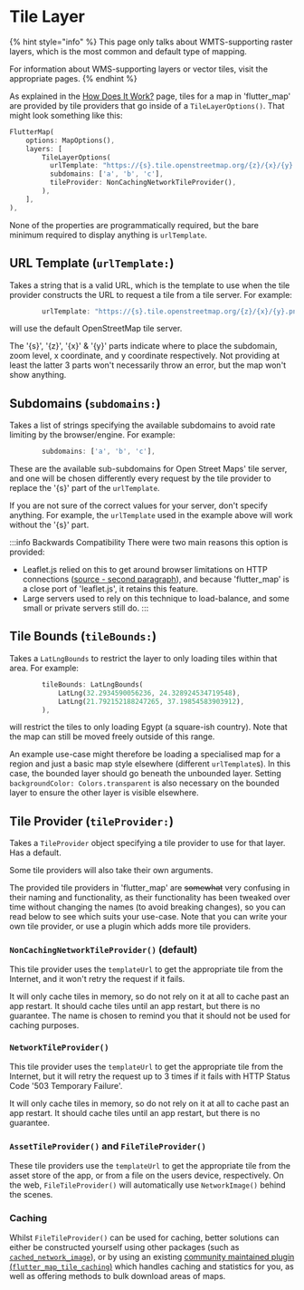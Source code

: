 # Tile Layer

{% hint style="info" %}
This page only talks about WMTS-supporting raster layers, which is the most common and default type of mapping.

For information about WMS-supporting layers or vector tiles, visit the appropriate pages.
{% endhint %}

As explained in the [How Does It Work?](../../getting-started/explanation.md) page, tiles for a map in 'flutter\_map' are provided by tile providers that go inside of a `TileLayerOptions()`. That might look something like this:

```dart
FlutterMap(
    options: MapOptions(),
    layers: [
        TileLayerOptions(
          urlTemplate: "https://{s}.tile.openstreetmap.org/{z}/{x}/{y}.png",
          subdomains: ['a', 'b', 'c'],
          tileProvider: NonCachingNetworkTileProvider(),
        ),
    ],
),
```

None of the properties are programmatically required, but the bare minimum required to display anything is `urlTemplate`.

## URL Template (`urlTemplate:`)

Takes a string that is a valid URL, which is the template to use when the tile provider constructs the URL to request a tile from a tile server. For example:

```dart
        urlTemplate: "https://{s}.tile.openstreetmap.org/{z}/{x}/{y}.png",
```

will use the default OpenStreetMap tile server.

The '{s}', '{z}', '{x}' & '{y}' parts indicate where to place the subdomain, zoom level, x coordinate, and y coordinate respectively. Not providing at least the latter 3 parts won't necessarily throw an error, but the map won't show anything.

## Subdomains (`subdomains:`)

Takes a list of strings specifying the available subdomains to avoid rate limiting by the browser/engine. For example:

```dart
        subdomains: ['a', 'b', 'c'],
```

These are the available sub-subdomains for Open Street Maps' tile server, and one will be chosen differently every request by the tile provider to replace the '{s}' part of the `urlTemplate`.

If you are not sure of the correct values for your server, don't specify anything. For example, the `urlTemplate` used in the example above will work without the '{s}' part.

:::info Backwards Compatibility There were two main reasons this option is provided:

* Leaflet.js relied on this to get around browser limitations on HTTP connections ([source - second paragraph](https://wiki.openstreetmap.org/wiki/Slippy\_map\_tilenames#Tile\_servers)), and because 'flutter\_map' is a close port of 'leaflet.js', it retains this feature.
* Large servers used to rely on this technique to load-balance, and some small or private servers still do. :::

## Tile Bounds (`tileBounds:`)

Takes a `LatLngBounds` to restrict the layer to only loading tiles within that area. For example:

```dart
        tileBounds: LatLngBounds(
            LatLng(32.2934590056236, 24.328924534719548),
            LatLng(21.792152188247265, 37.19854583903912),
        ),
```

will restrict the tiles to only loading Egypt (a square-ish country). Note that the map can still be moved freely outside of this range.

An example use-case might therefore be loading a specialised map for a region and just a basic map style elsewhere (different `urlTemplate`s). In this case, the bounded layer should go beneath the unbounded layer. Setting `backgroundColor: Colors.transparent` is also necessary on the bounded layer to ensure the other layer is visible elsewhere.

## Tile Provider (`tileProvider:`)

Takes a `TileProvider` object specifying a tile provider to use for that layer. Has a default.

Some tile providers will also take their own arguments.

The provided tile providers in 'flutter\_map' are ~~somewhat~~ very confusing in their naming and functionality, as their functionality has been tweaked over time without changing the names (to avoid breaking changes), so you can read below to see which suits your use-case. Note that you can write your own tile provider, or use a plugin which adds more tile providers.

### `NonCachingNetworkTileProvider()` (default)

This tile provider uses the `templateUrl` to get the appropriate tile from the Internet, and it won't retry the request if it fails.

It will only cache tiles in memory, so do not rely on it at all to cache past an app restart. It should cache tiles until an app restart, but there is no guarantee. The name is chosen to remind you that it should not be used for caching purposes.

### `NetworkTileProvider()`

This tile provider uses the `templateUrl` to get the appropriate tile from the Internet, but it will retry the request up to 3 times if it fails with HTTP Status Code '503 Temporary Failure'.

It will only cache tiles in memory, so do not rely on it at all to cache past an app restart. It should cache tiles until an app restart, but there is no guarantee.

### `AssetTileProvider()` and `FileTileProvider()`

These tile providers use the `templateUrl` to get the appropriate tile from the asset store of the app, or from a file on the users device, respectively. On the web, `FileTileProvider()` will automatically use `NetworkImage()` behind the scenes.

### Caching

Whilst `FileTileProvider()` can be used for caching, better solutions can either be constructed yourself using other packages (such as [`cached_network_image`](https://pub.dev/packages/cached\_network\_image)), or by using an existing [community maintained plugin (`flutter_map_tile_caching`)](https://github.com/JaffaKetchup/flutter\_map\_tile\_caching) which handles caching and statistics for you, as well as offering methods to bulk download areas of maps.
